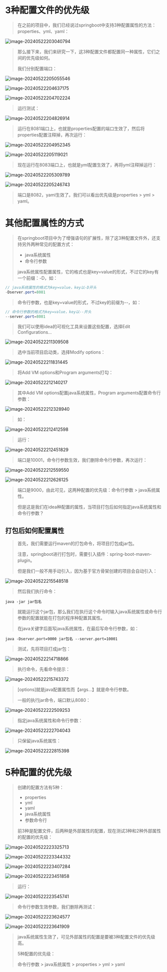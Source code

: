 # 3种配置文件的优先级

> 在之前的项目中，我们已经说过springboot中支持3种配置属性的方法：properties、yml、yaml：

![image-20240522203040794](assets\image-20240522203040794.png)

> 那么接下来，我们来研究一下，这3种配置文件都配置同一种属性，它们之间的优先级如何。
>
> 我们分别配置端口：

![image-20240522205055546](assets\image-20240522205055546.png)

![image-20240522204637175](assets\image-20240522204637175.png)

![image-20240522204702224](assets\image-20240522204702224.png)

> 运行测试：

![image-20240522204826914](assets\image-20240522204826914.png)

> 运行在8081端口上，也就是properties配置的端口生效了，然后将properties配置注释掉，再次运行：

![image-20240522204952345](assets\image-20240522204952345.png)

![image-20240522205119021](assets\image-20240522205119021.png)

> 现在运行在8083端口上，也就是yml配置生效了，再将yml注释掉运行：

![image-20240522205309789](assets\image-20240522205309789.png)

![image-20240522205246743](assets\image-20240522205246743.png)

> 端口是8082，yaml生效了。我们可以看出优先级是properties > yml > yaml。



# 其他配置属性的方式

> 在springboot项目中为了增强语句的扩展性，除了这3种配置文件外，还支持另外两种常见的配置方式：
>
> - java系统属性
> - 命令行参数
>
> java系统属性配置属性，它的格式也是key=value的形式，不过它的key有一个前缀：-D，如：

```java
// java系统属性的格式为key=value，key以-D开头
-Dserver.port=8081
```

> 命令行参数，也是key=value的形式，不过key的前缀为--，如：

```java
// 命令行参数的格式为key=value，key以--开头
--server.port=8081
```

> 我们可以使用idea的可视化工具来设置这些配置，选择Edit Configurations...

![image-20240522211309508](assets\image-20240522211309508.png)

> 选中当前项目启动类，选择Modify options：

![image-20240522211831445](assets\image-20240522211831445.png)

> 将Add VM options和Program arguments打勾：

![image-20240522212140217](assets\image-20240522212140217.png)

> 其中Add VM options配置java系统属性，Program arguments配置命令行参数：

![image-20240522212328940](assets\image-20240522212328940.png)

> 如：

![image-20240522212412598](assets\image-20240522212412598.png)

> 运行：

![image-20240522212451829](assets\image-20240522212451829.png)

> 端口是10001，命令行参数生效，我们删除命令行参数，再次运行：

![image-20240522212559550](assets\image-20240522212559550.png)

![image-20240522212626125](assets\image-20240522212626125.png)

> 端口是9000，由此可见，这两种配置的优先级：命令行参数 > java系统属性。
>
> 但是这是我们在idea种配置的属性，当项目打包后如何指定java系统属性和命令行参数？



## 打包后如何配置属性

> 首先，我们需要运行maven的打包命令，将项目打包成jar包。
>
> 注意，springboot进行打包时，需要引入插件：spring-boot-maven-plugin。
>
> 但是我们一般不用手动引入，因为基于官方骨架创建的项目会自动引入：

![image-20240522215548518](assets\image-20240522215548518.png)

> 然后我们执行命令：

```shell
java -jar jar包名
```

> 就能运行这个jar包，那么我们在执行这个命令时输入java系统属性或命令行参数的配置就能在打包的程序种配置其属性。
>
> 在java关键字后面写java系统属性，在最后写命令行参数，如：

```shell
java -Dserver.port=9000 jar包名 --server.port=10001
```

> 测试，先将项目打成jar包：

![image-20240522214718866](assets\image-20240522214718866.png)

> 执行命令，先看命令提示：

![image-20240522215743372](assets\image-20240522215743372.png)

> [options]就是java配置属性而【args...】就是命令行参数。
>
> 一般的执行jar命令，端口默认8080：

![image-20240522222509253](assets\image-20240522222509253.png)

> 指定java系统属性和命令行参数：

![image-20240522222704043](assets\image-20240522222704043.png)

> 只保留java系统属性：

![image-20240522222815398](assets\image-20240522222815398.png)



# 5种配置的优先级

> 创建的配置方法有5种：
>
> - properties
> - yml
> - yaml
> - java系统属性
> - 参数命令行
>
> 前3种是配置文件，后两种是外部属性的配置，现在测试3种和2种外部属性的配置的优先级：

![image-20240522223325713](assets\image-20240522223325713.png)

![image-20240522223344332](assets\image-20240522223344332.png)

![image-20240522223407284](assets\image-20240522223407284.png)

![image-20240522223451858](assets\image-20240522223451858.png)

> 运行：

![image-20240522223545741](assets\image-20240522223545741.png)

> 命令行参数生效参数，我们删除再测试：

![image-20240522223624577](assets\image-20240522223624577.png)

![image-20240522223641909](assets\image-20240522223641909.png)

> java系统属性生效了，可见外部属性的配置是要被3种配置文件的优先级高。
>
> 5种配置的优先级：
>
> 命令行参数 > java系统属性 > properties > yml > yaml
